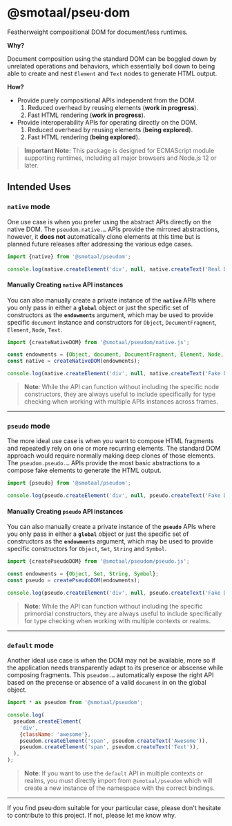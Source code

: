 # @smotaal/pseu·dom

Featherweight compositional DOM for document/less runtimes.

**Why?**

Document composition using the standard DOM can be boggled down by unrelated operations and behaviors, which essentially boil down to being able to create and nest `Element` and `Text` nodes to generate HTML output.

**How?**

- Provide purely compositional APIs independent from the DOM.
  1. Reduced overhead by reusing elements (**work in progress**).
  2. Fast HTML rendering (**work in progress**).
- Provide interoperability APIs for operating directly on the DOM.
  1. Reduced overhead by reusing elements (**being explored**).
  2. Fast HTML rendering (**being explored**).

> **Important Note:** This package is designed for ECMAScript module supporting runtimes, including all major browsers and Node.js 12 or later.

## Intended Uses

### **`native`** mode

One use case is when you prefer using the abstract APIs directly on the native DOM. The `pseudom.native.…` APIs provide the mirrored abstractions, however, it **does not** automatically clone elements at this time but is planned future releases after addressing the various edge cases.

```js
import {native} from '@smotaal/pseudom';

console.log(native.createElement('div', null, native.createText('Real DIV')));
```

#### Manually Creating `native` API instances

You can also manually create a private instance of the **`native`** APIs where you only pass in either a **`global`** object or just the specific set of constructors as the **`endowments`** argument, which may be used to provide specific `document` instance and constructors for `Object`, `DocumentFragment`, `Element`, `Node`, `Text`.

```js
import {createNativeDOM} from '@smotaal/pseudom/native.js';

const endowments = {Object, document, DocumentFragment, Element, Node, Text};
const native = createNativeDOM(endowments);

console.log(native.createElement('div', null, native.createText('Fake DIV')));
```

> **Note**: While the API can function without including the specific node constructors, they are always useful to include specifically for type checking when working with multiple APIs instances across frames.

---

### **`pseudo`** mode

The more ideal use case is when you want to compose HTML fragments and repeatedly rely on one or more recurring elements. The standard DOM approach would require normally making deep clones of those elements. The `pseudom.pseudo.…` APIs provide the most basic abstractions to a compose fake elements to generate the HTML output.

```js
import {pseudo} from '@smotaal/pseudom';

console.log(pseudo.createElement('div', null, pseudo.createText('Fake DIV')));
```

#### Manually Creating `pseudo` API instances

You can also manually create a private instance of the **`pseudo`** APIs where you only pass in either a **`global`** object or just the specific set of constructors as the **`endowments`** argument, which may be used to provide specific constructors for `Object`, `Set`, `String` and `Symbol`.

```js
import {createPseudoDOM} from '@smotaal/pseudom/pseudo.js';

const endowments = {Object, Set, String, Symbol};
const pseudo = createPseudoDOM(endowments);

console.log(pseudo.createElement('div', null, pseudo.createText('Fake DIV')));
```

> **Note**: While the API can function without including the specific primordial constructors, they are always useful to include specifically for type checking when working with multiple contexts or realms.

---

### **`default`** mode

Another ideal use case is when the DOM may not be available, more so if the application needs transparently adapt to its presence or abscense while composing fragments. This `pseudom.…` automatically expose the right API based on the precense or absence of a valid `document` in on the global object.

```js
import * as pseudom from '@smotaal/pseudom';

console.log(
  pseudom.createElement(
    'div',
    {className: 'awesome'},
    pseudom.createElement('span', pseudom.createText('Awesome')),
    pseudom.createElement('span', pseudom.createText('Text')),
  ),
);
```

> **Note**: If you want to use the `default` API in multiple contexts or realms, you must directly import from `@smotaal/pseudom` which will create a new instance of the namespace with the correct bindings.

---

If you find pseu·dom suitable for your particular case, please don't hesitate to contribute to this project. If not, please let me know why.
